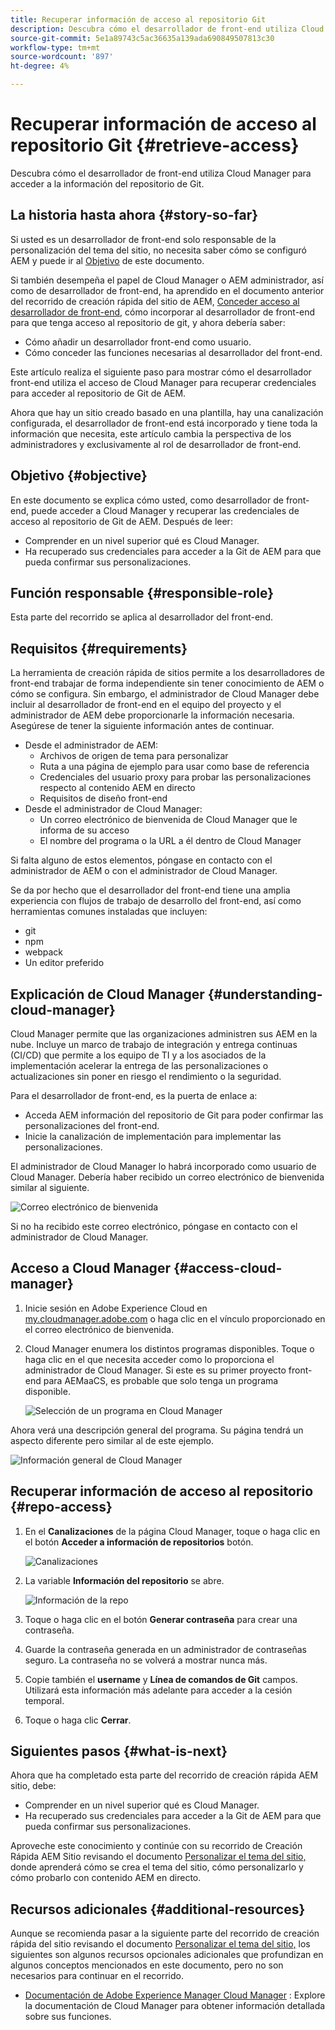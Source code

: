 ```yaml
---
title: Recuperar información de acceso al repositorio Git
description: Descubra cómo el desarrollador de front-end utiliza Cloud Manager para acceder a la información del repositorio de Git.
source-git-commit: 5e1a89743c5ac36635a139ada690849507813c30
workflow-type: tm+mt
source-wordcount: '897'
ht-degree: 4%

---
```



# Recuperar información de acceso al repositorio Git {#retrieve-access}

Descubra cómo el desarrollador de front-end utiliza Cloud Manager para acceder a la información del repositorio de Git.

## La historia hasta ahora {#story-so-far}

Si usted es un desarrollador de front-end solo responsable de la personalización del tema del sitio, no necesita saber cómo se configuró AEM y puede ir al [Objetivo](#objective) de este documento.

Si también desempeña el papel de Cloud Manager o AEM administrador, así como de desarrollador de front-end, ha aprendido en el documento anterior del recorrido de creación rápida del sitio de AEM, [Conceder acceso al desarrollador de front-end,](grant-access.md) cómo incorporar al desarrollador de front-end para que tenga acceso al repositorio de git, y ahora debería saber:

* Cómo añadir un desarrollador front-end como usuario.
* Cómo conceder las funciones necesarias al desarrollador del front-end.

Este artículo realiza el siguiente paso para mostrar cómo el desarrollador front-end utiliza el acceso de Cloud Manager para recuperar credenciales para acceder al repositorio de Git de AEM.

Ahora que hay un sitio creado basado en una plantilla, hay una canalización configurada, el desarrollador de front-end está incorporado y tiene toda la información que necesita, este artículo cambia la perspectiva de los administradores y exclusivamente al rol de desarrollador de front-end.

## Objetivo {#objective}

En este documento se explica cómo usted, como desarrollador de front-end, puede acceder a Cloud Manager y recuperar las credenciales de acceso al repositorio de Git de AEM. Después de leer:

* Comprender en un nivel superior qué es Cloud Manager.
* Ha recuperado sus credenciales para acceder a la Git de AEM para que pueda confirmar sus personalizaciones.

## Función responsable {#responsible-role}

Esta parte del recorrido se aplica al desarrollador del front-end.

## Requisitos {#requirements}

La herramienta de creación rápida de sitios permite a los desarrolladores de front-end trabajar de forma independiente sin tener conocimiento de AEM o cómo se configura. Sin embargo, el administrador de Cloud Manager debe incluir al desarrollador de front-end en el equipo del proyecto y el administrador de AEM debe proporcionarle la información necesaria. Asegúrese de tener la siguiente información antes de continuar.

* Desde el administrador de AEM:
   * Archivos de origen de tema para personalizar
   * Ruta a una página de ejemplo para usar como base de referencia
   * Credenciales del usuario proxy para probar las personalizaciones respecto al contenido AEM en directo
   * Requisitos de diseño front-end
* Desde el administrador de Cloud Manager:
   * Un correo electrónico de bienvenida de Cloud Manager que le informa de su acceso
   * El nombre del programa o la URL a él dentro de Cloud Manager

Si falta alguno de estos elementos, póngase en contacto con el administrador de AEM o con el administrador de Cloud Manager.

Se da por hecho que el desarrollador del front-end tiene una amplia experiencia con flujos de trabajo de desarrollo del front-end, así como herramientas comunes instaladas que incluyen:

* git
* npm
* webpack
* Un editor preferido

## Explicación de Cloud Manager {#understanding-cloud-manager}

Cloud Manager permite que las organizaciones administren sus AEM en la nube. Incluye un marco de trabajo de integración y entrega continuas (CI/CD) que permite a los equipo de TI y a los asociados de la implementación acelerar la entrega de las personalizaciones o actualizaciones sin poner en riesgo el rendimiento o la seguridad.

Para el desarrollador de front-end, es la puerta de enlace a:

* Acceda AEM información del repositorio de Git para poder confirmar las personalizaciones del front-end.
* Inicie la canalización de implementación para implementar las personalizaciones.

El administrador de Cloud Manager lo habrá incorporado como usuario de Cloud Manager. Debería haber recibido un correo electrónico de bienvenida similar al siguiente.

![Correo electrónico de bienvenida](assets/welcome-email.png)

Si no ha recibido este correo electrónico, póngase en contacto con el administrador de Cloud Manager.

## Acceso a Cloud Manager {#access-cloud-manager}

1. Inicie sesión en Adobe Experience Cloud en [my.cloudmanager.adobe.com](https://my.cloudmanager.adobe.com/) o haga clic en el vínculo proporcionado en el correo electrónico de bienvenida.

1. Cloud Manager enumera los distintos programas disponibles. Toque o haga clic en el que necesita acceder como lo proporciona el administrador de Cloud Manager. Si este es su primer proyecto front-end para AEMaaCS, es probable que solo tenga un programa disponible.

   ![Selección de un programa en Cloud Manager](assets/cloud-manager-select-program.png)

Ahora verá una descripción general del programa. Su página tendrá un aspecto diferente pero similar al de este ejemplo.

![Información general de Cloud Manager](assets/cloud-manager-overview.png)

## Recuperar información de acceso al repositorio {#repo-access}

1. En el **Canalizaciones** de la página Cloud Manager, toque o haga clic en el botón **Acceder a información de repositorios** botón.

   ![Canalizaciones](assets/pipelines-repo-info.png)

1. La variable **Información del repositorio** se abre.

   ![Información de la repo](assets/repo-info.png)

1. Toque o haga clic en el botón **Generar contraseña** para crear una contraseña.

1. Guarde la contraseña generada en un administrador de contraseñas seguro. La contraseña no se volverá a mostrar nunca más.

1. Copie también el **username** y **Línea de comandos de Git** campos. Utilizará esta información más adelante para acceder a la cesión temporal.

1. Toque o haga clic **Cerrar**.

## Siguientes pasos {#what-is-next}

Ahora que ha completado esta parte del recorrido de creación rápida AEM sitio, debe:

* Comprender en un nivel superior qué es Cloud Manager.
* Ha recuperado sus credenciales para acceder a la Git de AEM para que pueda confirmar sus personalizaciones.

Aproveche este conocimiento y continúe con su recorrido de Creación Rápida AEM Sitio revisando el documento [Personalizar el tema del sitio,](customize-theme.md) donde aprenderá cómo se crea el tema del sitio, cómo personalizarlo y cómo probarlo con contenido AEM en directo.

## Recursos adicionales {#additional-resources}

Aunque se recomienda pasar a la siguiente parte del recorrido de creación rápida del sitio revisando el documento [Personalizar el tema del sitio,](customize-theme.md) los siguientes son algunos recursos opcionales adicionales que profundizan en algunos conceptos mencionados en este documento, pero no son necesarios para continuar en el recorrido.

* [Documentación de Adobe Experience Manager Cloud Manager](https://experienceleague.adobe.com/docs/experience-manager-cloud-manager/using/introduction-to-cloud-manager.html?lang=es) : Explore la documentación de Cloud Manager para obtener información detallada sobre sus funciones.
